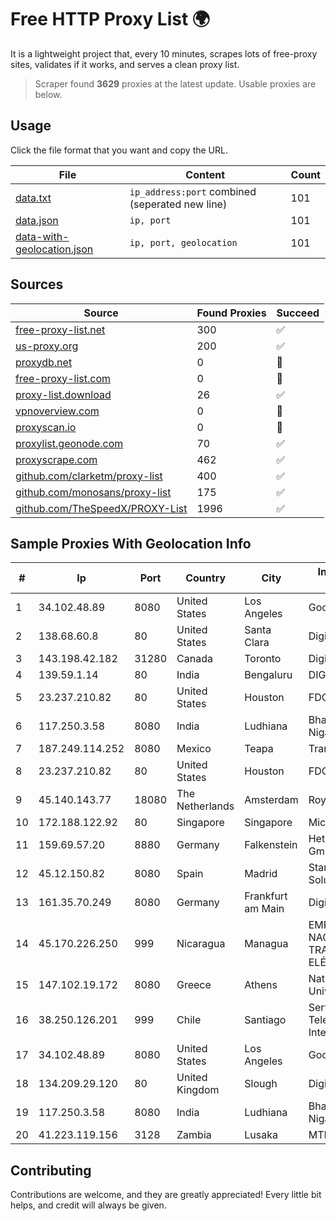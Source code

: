 
# Free HTTP Proxy List 🌍

It is a lightweight project that, every 10 minutes, scrapes lots of free-proxy sites, validates if it works, and serves a clean proxy list.


> Scraper found **3629** proxies at the latest update. Usable proxies are below.

## Usage

Click the file format that you want and copy the URL.


|File|Content|Count|
|----|-------|-----|
|[data.txt](https://raw.githubusercontent.com/themiralay/Proxy-List-World/master/data.txt)|`ip_address:port` combined (seperated new line)|101|
|[data.json](https://raw.githubusercontent.com/themiralay/Proxy-List-World/master/data.json)|`ip, port`|101|
|[data-with-geolocation.json](https://raw.githubusercontent.com/themiralay/Proxy-List-World/master/data-with-geolocation.json)|`ip, port, geolocation`|101|

## Sources

|Source|Found Proxies|Succeed|
|------|-------------|-------|
|[free-proxy-list.net](https://free-proxy-list.net)|300|✅|
|[us-proxy.org](https://www.us-proxy.org)|200|✅|
|[proxydb.net](http://proxydb.net)|0|🚫|
|[free-proxy-list.com](https://free-proxy-list.com/?page=&port=&type%5B%5D=http&type%5B%5D=https&up_time=0&search=Search)|0|🚫|
|[proxy-list.download](https://www.proxy-list.download/HTTP)|26|✅|
|[vpnoverview.com](https://vpnoverview.com/privacy/anonymous-browsing/free-proxy-servers)|0|🚫|
|[proxyscan.io](https://www.proxyscan.io)|0|🚫|
|[proxylist.geonode.com](https://proxylist.geonode.com/api/proxy-list?limit=300&page=1&sort_by=lastChecked&sort_type=desc&protocols=http,https)|70|✅|
|[proxyscrape.com](https://api.proxyscrape.com/v2/?request=displayproxies&protocol=http&timeout=10000&country=all&ssl=all&anonymity=all)|462|✅|
|[github.com/clarketm/proxy-list](https://raw.githubusercontent.com/clarketm/proxy-list/master/proxy-list-raw.txt)|400|✅|
|[github.com/monosans/proxy-list](https://raw.githubusercontent.com/monosans/proxy-list/main/proxies/http.txt)|175|✅|
|[github.com/TheSpeedX/PROXY-List](https://raw.githubusercontent.com/TheSpeedX/PROXY-List/master/http.txt)|1996|✅|


## Sample Proxies With Geolocation Info

|#|Ip|Port|Country|City|Internet Service Provider|
|-|--|----|-------|----|-------------------------|
|1|34.102.48.89|8080|United States|Los Angeles|Google LLC|
|2|138.68.60.8|80|United States|Santa Clara|DigitalOcean, LLC|
|3|143.198.42.182|31280|Canada|Toronto|DigitalOcean, LLC|
|4|139.59.1.14|80|India|Bengaluru|DIGITALOCEAN|
|5|23.237.210.82|80|United States|Houston|FDCservers.net|
|6|117.250.3.58|8080|India|Ludhiana|Bharat Sanchar Nigam Ltd|
|7|187.249.114.252|8080|Mexico|Teapa|Transtelco Inc|
|8|23.237.210.82|80|United States|Houston|FDCservers.net|
|9|45.140.143.77|18080|The Netherlands|Amsterdam|RoyaleHosting BV|
|10|172.188.122.92|80|Singapore|Singapore|Microsoft|
|11|159.69.57.20|8880|Germany|Falkenstein|Hetzner Online GmbH|
|12|45.12.150.82|8080|Spain|Madrid|Stark Industries Solutions LTD|
|13|161.35.70.249|8080|Germany|Frankfurt am Main|DigitalOcean, LLC|
|14|45.170.226.250|999|Nicaragua|Managua|EMPRESA NACIONAL DE TRANSMISIÓN ELÉCTRICA|
|15|147.102.19.172|8080|Greece|Athens|National Technical University of Athens|
|16|38.250.126.201|999|Chile|Santiago|Servicios De Telecomunicaciones Intercable Ltda.|
|17|34.102.48.89|8080|United States|Los Angeles|Google LLC|
|18|134.209.29.120|80|United Kingdom|Slough|DigitalOcean, LLC|
|19|117.250.3.58|8080|India|Ludhiana|Bharat Sanchar Nigam Ltd|
|20|41.223.119.156|3128|Zambia|Lusaka|MTN Zambia|



## Contributing

Contributions are welcome, and they are greatly appreciated! Every
little bit helps, and credit will always be given.

